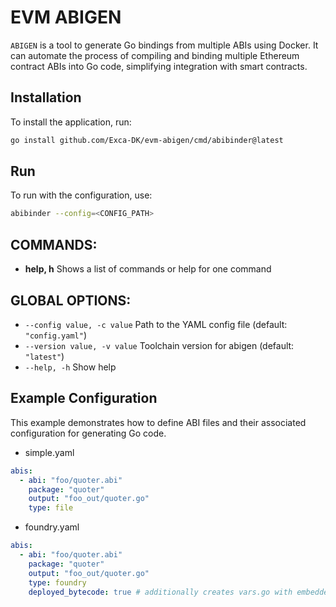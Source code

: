 # EVM ABIGEN

`ABIGEN` is a tool to generate Go bindings from multiple ABIs using Docker. It can automate the process of compiling and binding multiple Ethereum contract ABIs into Go code, simplifying integration with smart contracts.

## Installation

To install the application, run:

```bash
go install github.com/Exca-DK/evm-abigen/cmd/abibinder@latest
```
## Run
To run with the configuration, use:
```sh
abibinder --config=<CONFIG_PATH>
```

## COMMANDS:
- **help, h**  Shows a list of commands or help for one command

## GLOBAL OPTIONS:
- `--config value, -c value`  Path to the YAML config file (default: `"config.yaml"`)
- `--version value, -v value` Toolchain version for abigen (default: `"latest"`)
- `--help, -h`                Show help


## Example Configuration

This example demonstrates how to define ABI files and their associated configuration for generating Go code.

- simple.yaml
``` yaml
abis:
  - abi: "foo/quoter.abi"
    package: "quoter"
    output: "foo_out/quoter.go"
    type: file
```

- foundry.yaml
``` yaml
abis:
  - abi: "foo/quoter.abi"
    package: "quoter"
    output: "foo_out/quoter.go"
    type: foundry
    deployed_bytecode: true # additionally creates vars.go with embedded deployed_bytecode
```
